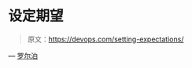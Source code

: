 # 设定期望

> 原文：<https://devops.com/setting-expectations/>

— [罗尔泊](https://devops.com/author/breselman/)